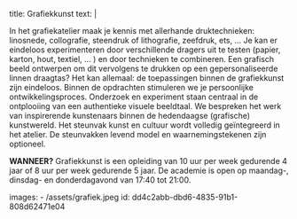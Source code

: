 title: Grafiekkunst
text: |
  <p>In het grafiekatelier maak je kennis met allerhande
  druktechnieken: linosnede, collografie, steendruk
  of lithografie, zeefdruk, ets, ... Je kan er eindeloos
  experimenteren door verschillende dragers uit te
  testen (papier, karton, hout, textiel, ... ) en door
  technieken te combineren. Een grafisch beeld
  ontwerpen om dit vervolgens te drukken op een
  gepersonaliseerde linnen draagtas? Het kan allemaal: de toepassingen binnen de grafiekkunst zijn
  eindeloos.
  Binnen de opdrachten stimuleren we je persoonlijke
  ontwikkelingsproces. Onderzoek en experiment staan
  centraal in de ontplooiing van een authentieke visuele
  beeldtaal. We bespreken het werk van inspirerende
  kunstenaars binnen de hedendaagse (grafische)
  kunstwereld.
  Het steunvak kunst en cultuur wordt volledig
  geïntegreerd in het atelier. De steunvakken levend
  model en waarnemingstekenen zijn optioneel.
  </p>
  <p><strong>WANNEER?</strong> Grafiekkunst is een opleiding van 10
  uur per week gedurende 4 jaar of 8 uur per week
  gedurende 5 jaar.
  De academie is open op maandag-, dinsdag- en
  donderdagavond van 17:40 tot 21:00.
  </p>
images:
  - /assets/grafiek.jpeg
id: dd4c2abb-dbd6-4835-91b1-808d62471e04
